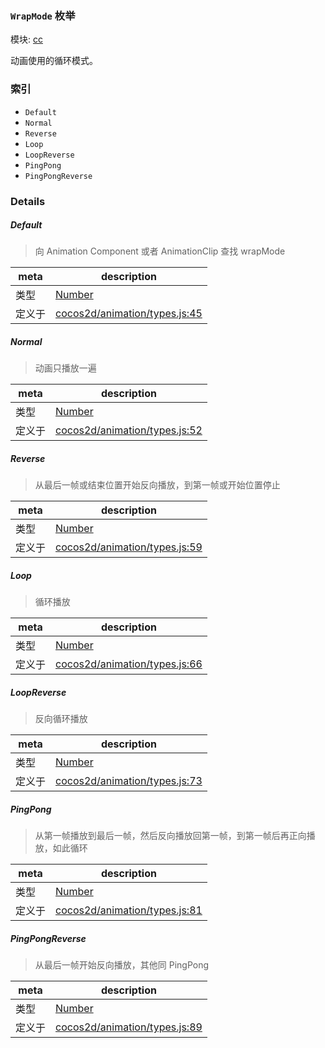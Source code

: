 ### `WrapMode` 枚举



模块: [cc](../modules/cc.md)


动画使用的循环模式。


### 索引
  - `Default`
  - `Normal`
  - `Reverse`
  - `Loop`
  - `LoopReverse`
  - `PingPong`
  - `PingPongReverse`

### Details


##### Default

> 向 Animation Component 或者 AnimationClip 查找 wrapMode

| meta | description |
|------|-------------|
| 类型 | <a href="https://developer.mozilla.org/en/JavaScript/Reference/Global_Objects/Number" class="crosslink external" target="_blank">Number</a> |
| 定义于 | [cocos2d/animation/types.js:45](https://github.com/cocos-creator/engine/blob/22ca6465effd8063cb95e509843b8bef3d880759/cocos2d/animation/types.js#L45) |



##### Normal

> 动画只播放一遍

| meta | description |
|------|-------------|
| 类型 | <a href="https://developer.mozilla.org/en/JavaScript/Reference/Global_Objects/Number" class="crosslink external" target="_blank">Number</a> |
| 定义于 | [cocos2d/animation/types.js:52](https://github.com/cocos-creator/engine/blob/22ca6465effd8063cb95e509843b8bef3d880759/cocos2d/animation/types.js#L52) |



##### Reverse

> 从最后一帧或结束位置开始反向播放，到第一帧或开始位置停止

| meta | description |
|------|-------------|
| 类型 | <a href="https://developer.mozilla.org/en/JavaScript/Reference/Global_Objects/Number" class="crosslink external" target="_blank">Number</a> |
| 定义于 | [cocos2d/animation/types.js:59](https://github.com/cocos-creator/engine/blob/22ca6465effd8063cb95e509843b8bef3d880759/cocos2d/animation/types.js#L59) |



##### Loop

> 循环播放

| meta | description |
|------|-------------|
| 类型 | <a href="https://developer.mozilla.org/en/JavaScript/Reference/Global_Objects/Number" class="crosslink external" target="_blank">Number</a> |
| 定义于 | [cocos2d/animation/types.js:66](https://github.com/cocos-creator/engine/blob/22ca6465effd8063cb95e509843b8bef3d880759/cocos2d/animation/types.js#L66) |



##### LoopReverse

> 反向循环播放

| meta | description |
|------|-------------|
| 类型 | <a href="https://developer.mozilla.org/en/JavaScript/Reference/Global_Objects/Number" class="crosslink external" target="_blank">Number</a> |
| 定义于 | [cocos2d/animation/types.js:73](https://github.com/cocos-creator/engine/blob/22ca6465effd8063cb95e509843b8bef3d880759/cocos2d/animation/types.js#L73) |



##### PingPong

> 从第一帧播放到最后一帧，然后反向播放回第一帧，到第一帧后再正向播放，如此循环

| meta | description |
|------|-------------|
| 类型 | <a href="https://developer.mozilla.org/en/JavaScript/Reference/Global_Objects/Number" class="crosslink external" target="_blank">Number</a> |
| 定义于 | [cocos2d/animation/types.js:81](https://github.com/cocos-creator/engine/blob/22ca6465effd8063cb95e509843b8bef3d880759/cocos2d/animation/types.js#L81) |



##### PingPongReverse

> 从最后一帧开始反向播放，其他同 PingPong

| meta | description |
|------|-------------|
| 类型 | <a href="https://developer.mozilla.org/en/JavaScript/Reference/Global_Objects/Number" class="crosslink external" target="_blank">Number</a> |
| 定义于 | [cocos2d/animation/types.js:89](https://github.com/cocos-creator/engine/blob/22ca6465effd8063cb95e509843b8bef3d880759/cocos2d/animation/types.js#L89) |


